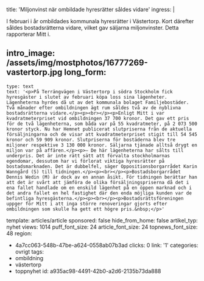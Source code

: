 title: 'Miljonvinst när ombildade hyresrätter såldes vidare'
ingress: |
  <p>I februari i år ombildades kommunala hyresrätter i Västertorp. Kort därefter såldes bostadsrätterna vidare, vilket gav säljarna miljonvinster. Detta rapporterar Mitt i.
  </p>
  
intro_image: /assets/img/mostphotos/16777269-vastertorp.jpg
long_form:
  -
    type: text
    text: '<p>På Terrängvägen i Västertorp i södra Stockholm fick hyresgäster i slutet av februari köpa loss sina lägenheter. Lägenheterna hyrdes då ut av det kommunala bolaget Familjebostäder. Två månader efter ombildningen ägt rum såldes två av de nyblivna bostadsrätterna vidare.</p><p><br></p><p>Enligt Mitt i var kvadratmeterpriset vid ombildningen 37 700 kronor. Det gav ett pris för de två lägenheterna, som båda var på 55 kvadratmeter, på 2 073 500 kronor styck. Nu har Hemnet publicerat slutpriserna från de aktuella försäljningarna och de visar att kvadratmeterpriset stigit till 54 545 kronor och 59 909 kronor. Slutpriserna för bostäderna blev tre miljoner respektive 3 130 000 kronor. Säljarna tjänade alltså drygt en miljon var på affären.</p><p>– De här lägenheterna har sålts till underpris. Det är inte rätt sätt att förvalta stockholmarnas egendomar, dessutom har vi förlorat viktiga hyresrätter på bostadsmarknaden. Det är dubbelfel, säger Oppositionsborgarrådet Karin Wanngård (S) till tidningen.</p><p><br></p><p>Bostadsborgarrådet Dennis Wedin (M) är dock av en annan åsikt. För tidningen berättar han att det är svårt att jämföra de olika försäljningspriserna då det i ena fallet handlade om en enskild lägenhet på en öppen marknad och i det andra fallet en hel fastighet där den enda möjliga kunden var de befintliga hyresgästerna.</p><p><br></p><p>Bostadsrättsföreningen uppger för Mitt i att inga större renoveringar gjorts efter ombildningen som skulle ha gett ett högre pris.&nbsp;</p>'
template: articles/article
sponsored: false
hide_from_home: false
artikel_typ: nyhet
views: 1014
puff_font_size: 24
article_font_size: 24
topnews_font_size: 48
region:
  - 4a7cc063-548b-47be-a624-0558ab07b3ad
clicks: 0
link: '1'
categories: ovrigt
tags:
  - ombildning
  - västertorp
  - toppnyhet
id: a935ac98-4491-42b0-a2d6-2135b73da888
